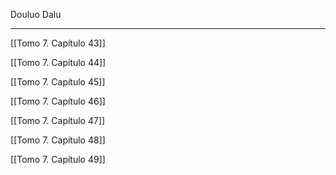 
Douluo Dalu

---

[[Tomo 7. Capítulo 43]]

[[Tomo 7. Capítulo 44]]

[[Tomo 7. Capítulo 45]]

[[Tomo 7. Capítulo 46]]

[[Tomo 7. Capítulo 47]]

[[Tomo 7. Capítulo 48]]

[[Tomo 7. Capítulo 49]]
